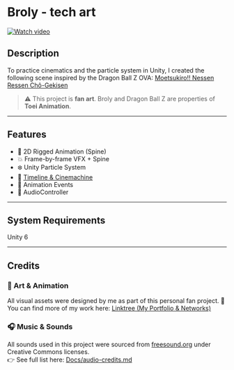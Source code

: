 # Broly - tech art
[![Watch video](https://img.youtube.com/vi/5GICzJyRynY/hqdefault.jpg)](https://www.youtube.com/watch?v=5GICzJyRynY)


## Description
To practice cinematics and the particle system in Unity, I created the following scene inspired by the Dragon Ball Z OVA: [Moetsukiro!! Nessen Ressen Chô-Gekisen](https://www.imdb.com/es-es/title/tt0142242/?ref_=ls_t_21)

> ⚠️ This project is **fan art**. Broly and Dragon Ball Z are properties of **Toei Animation**.

---

## Features
- 🦴 2D Rigged Animation (Spine)
- 💥 Frame-by-frame VFX + Spine
- ❄️ Unity Particle System
- 🎥 [Timeline & Cinemachine](./Docs/timeline.md)
- 🎯 Animation Events
- 🎵 AudioController

---

## System Requirements
Unity 6

---

## Credits
### 🎨 Art & Animation
All visual assets were designed by me as part of this personal fan project.
🔗 You can find more of my work here: [Linktree (My Portfolio & Networks)](https://linktr.ee/manulopeza)

### 🎧 Music & Sounds
All sounds used in this project were sourced from [freesound.org](https://freesound.org) under Creative Commons licenses.  
👉 See full list here: [Docs/audio-credits.md](./Docs/audio-credits.md)



